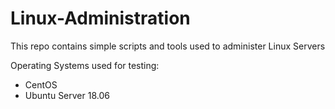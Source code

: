 # Linux-Administration

This repo contains simple scripts and tools used to administer Linux Servers

Operating Systems used for testing:
- CentOS
- Ubuntu Server 18.06
